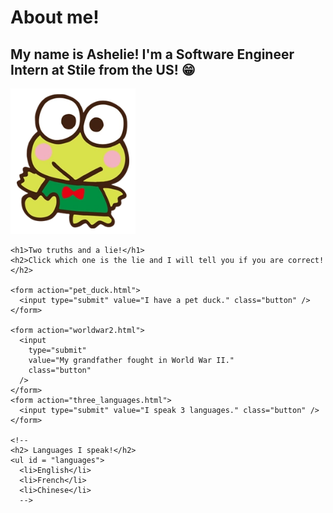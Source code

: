 <!DOCTYPE html>
<html>
  <head>
    <meta charset="UTF-8" />
    <title>Ashelie's website</title>
  </head>
  <link rel="stylesheet" href="styles.css" />
  <body>
    <h1>About me!</h1>
    <h2>
      My name is Ashelie! I'm a Software Engineer Intern at Stile from the US!
      😁
    </h2>
    <img
      id="frog"
      src="frog.webp"
      alt="Keroppi"
      width="200"
    />

    <h1>Two truths and a lie!</h1>
    <h2>Click which one is the lie and I will tell you if you are correct!</h2>

    <form action="pet_duck.html">
      <input type="submit" value="I have a pet duck." class="button" />
    </form>

    <form action="worldwar2.html">
      <input
        type="submit"
        value="My grandfather fought in World War II."
        class="button"
      />
    </form>
    <form action="three_languages.html">
      <input type="submit" value="I speak 3 languages." class="button" />
    </form>

    <!--
    <h2> Languages I speak!</h2>
    <ul id = "languages">
      <li>English</li>
      <li>French</li>
      <li>Chinese</li>
      -->
  </body>
</html>
